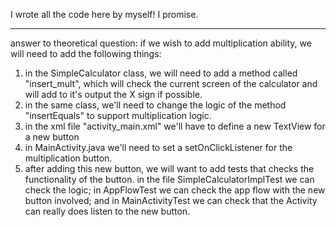 I wrote all the code here by myself! I promise.

*******************************
answer to theoretical question:
 if we wish to add multiplication ability, we will need to add the following things:
 1. in the SimpleCalculator class, we will need to add a method called "insert_mult", which will
    check the current screen of the calculator and will add to it's output the X sign if possible.
 2. in the same class, we'll need to change the logic of the method "insertEquals" to support 
    multiplication logic.
 3. in the xml file "activity_main.xml" we'll have to define a new TextView for a new button
 4. in MainActivity.java we'll need to set a setOnClickListener for the multiplication button.
 5. after adding this new button, we will want to add tests that checks the functionality of the 
    button. in the file SimpleCalculatorImplTest we can check the logic; in AppFlowTest we can
    check the app flow with the new button involved; and in MainActivityTest we can check that
    the Activity can really does listen to the new button.
  